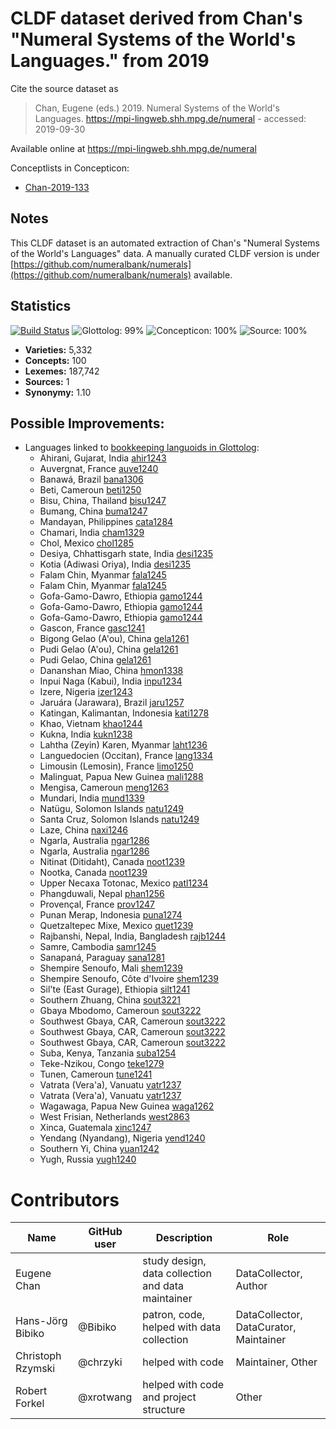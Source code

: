 # CLDF dataset derived from Chan's "Numeral Systems of the World's Languages." from 2019

Cite the source dataset as

> Chan, Eugene (eds.) 2019. Numeral Systems of the World's Languages. https://mpi-lingweb.shh.mpg.de/numeral - accessed: 2019-09-30

Available online at https://mpi-lingweb.shh.mpg.de/numeral


Conceptlists in Concepticon:
- [Chan-2019-133](https://concepticon.clld.org/contributions/Chan-2019-133)
## Notes

This CLDF dataset is an automated extraction of Chan's "Numeral Systems of the World's Languages" data. A manually curated CLDF version is under [https://github.com/numeralbank/numerals](https://github.com/numeralbank/numerals) available.


## Statistics


[![Build Status](https://travis-ci.org/numeralbank/channumerals.svg?branch=master)](https://travis-ci.org/numeralbank/channumerals)
![Glottolog: 99%](https://img.shields.io/badge/Glottolog-99%25-green.svg "Glottolog: 99%")
![Concepticon: 100%](https://img.shields.io/badge/Concepticon-100%25-brightgreen.svg "Concepticon: 100%")
![Source: 100%](https://img.shields.io/badge/Source-100%25-brightgreen.svg "Source: 100%")

- **Varieties:** 5,332
- **Concepts:** 100
- **Lexemes:** 187,742
- **Sources:** 1
- **Synonymy:** 1.10

## Possible Improvements:

- Languages linked to [bookkeeping languoids in Glottolog](http://glottolog.org/glottolog/glottologinformation#bookkeepinglanguoids):
  - Ahirani, Gujarat, India [ahir1243](http://glottolog.org/resource/languoid/id/ahir1243)
  - Auvergnat, France [auve1240](http://glottolog.org/resource/languoid/id/auve1240)
  - Banawá, Brazil [bana1306](http://glottolog.org/resource/languoid/id/bana1306)
  - Beti, Cameroun [beti1250](http://glottolog.org/resource/languoid/id/beti1250)
  - Bisu, China, Thailand [bisu1247](http://glottolog.org/resource/languoid/id/bisu1247)
  - Bumang, China [buma1247](http://glottolog.org/resource/languoid/id/buma1247)
  - Mandayan, Philippines [cata1284](http://glottolog.org/resource/languoid/id/cata1284)
  - Chamari, India [cham1329](http://glottolog.org/resource/languoid/id/cham1329)
  - Chol, Mexico [chol1285](http://glottolog.org/resource/languoid/id/chol1285)
  - Desiya, Chhattisgarh state, India [desi1235](http://glottolog.org/resource/languoid/id/desi1235)
  - Kotia (Adiwasi Oriya), India [desi1235](http://glottolog.org/resource/languoid/id/desi1235)
  - Falam Chin, Myanmar [fala1245](http://glottolog.org/resource/languoid/id/fala1245)
  - Falam Chin, Myanmar [fala1245](http://glottolog.org/resource/languoid/id/fala1245)
  - Gofa-Gamo-Dawro, Ethiopia [gamo1244](http://glottolog.org/resource/languoid/id/gamo1244)
  - Gofa-Gamo-Dawro, Ethiopia [gamo1244](http://glottolog.org/resource/languoid/id/gamo1244)
  - Gofa-Gamo-Dawro, Ethiopia [gamo1244](http://glottolog.org/resource/languoid/id/gamo1244)
  - Gascon, France [gasc1241](http://glottolog.org/resource/languoid/id/gasc1241)
  - Bigong Gelao (A'ou), China [gela1261](http://glottolog.org/resource/languoid/id/gela1261)
  - Pudi Gelao (A'ou), China [gela1261](http://glottolog.org/resource/languoid/id/gela1261)
  - Pudi Gelao, China [gela1261](http://glottolog.org/resource/languoid/id/gela1261)
  - Dananshan Miao, China [hmon1338](http://glottolog.org/resource/languoid/id/hmon1338)
  - Inpui Naga (Kabui), India [inpu1234](http://glottolog.org/resource/languoid/id/inpu1234)
  - Izere, Nigeria [izer1243](http://glottolog.org/resource/languoid/id/izer1243)
  - Jaruára (Jarawara), Brazil [jaru1257](http://glottolog.org/resource/languoid/id/jaru1257)
  - Katingan, Kalimantan, Indonesia [kati1278](http://glottolog.org/resource/languoid/id/kati1278)
  - Khao, Vietnam [khao1244](http://glottolog.org/resource/languoid/id/khao1244)
  - Kukna, India [kukn1238](http://glottolog.org/resource/languoid/id/kukn1238)
  - Lahtha (Zeyin) Karen, Myanmar [laht1236](http://glottolog.org/resource/languoid/id/laht1236)
  - Languedocien (Occitan), France [lang1334](http://glottolog.org/resource/languoid/id/lang1334)
  - Limousin (Lemosin), France [limo1250](http://glottolog.org/resource/languoid/id/limo1250)
  - Malinguat, Papua New Guinea [mali1288](http://glottolog.org/resource/languoid/id/mali1288)
  - Mengisa, Cameroun [meng1263](http://glottolog.org/resource/languoid/id/meng1263)
  - Mundari, India [mund1339](http://glottolog.org/resource/languoid/id/mund1339)
  - Natüɡu, Solomon Islands [natu1249](http://glottolog.org/resource/languoid/id/natu1249)
  - Santa Cruz, Solomon Islands [natu1249](http://glottolog.org/resource/languoid/id/natu1249)
  - Laze, China [naxi1246](http://glottolog.org/resource/languoid/id/naxi1246)
  - Ngarla, Australia [ngar1286](http://glottolog.org/resource/languoid/id/ngar1286)
  - Ngarla, Australia [ngar1286](http://glottolog.org/resource/languoid/id/ngar1286)
  - Nitinat (Ditidaht), Canada [noot1239](http://glottolog.org/resource/languoid/id/noot1239)
  - Nootka, Canada [noot1239](http://glottolog.org/resource/languoid/id/noot1239)
  - Upper Necaxa Totonac, Mexico [patl1234](http://glottolog.org/resource/languoid/id/patl1234)
  - Phangduwali, Nepal [phan1256](http://glottolog.org/resource/languoid/id/phan1256)
  - Provençal, France [prov1247](http://glottolog.org/resource/languoid/id/prov1247)
  - Punan Merap, Indonesia [puna1274](http://glottolog.org/resource/languoid/id/puna1274)
  - Quetzaltepec Mixe, Mexico [quet1239](http://glottolog.org/resource/languoid/id/quet1239)
  - Rajbanshi, Nepal, India, Bangladesh [rajb1244](http://glottolog.org/resource/languoid/id/rajb1244)
  - Samre, Cambodia [samr1245](http://glottolog.org/resource/languoid/id/samr1245)
  - Sanapaná, Paraguay [sana1281](http://glottolog.org/resource/languoid/id/sana1281)
  - Shempire Senoufo, Mali [shem1239](http://glottolog.org/resource/languoid/id/shem1239)
  - Shempire Senoufo, Côte d'Ivoire [shem1239](http://glottolog.org/resource/languoid/id/shem1239)
  - Sil'te (East Gurage), Ethiopia [silt1241](http://glottolog.org/resource/languoid/id/silt1241)
  - Southern Zhuang, China [sout3221](http://glottolog.org/resource/languoid/id/sout3221)
  - Gbaya Mbodomo, Cameroun [sout3222](http://glottolog.org/resource/languoid/id/sout3222)
  - Southwest Gbaya, CAR, Cameroun [sout3222](http://glottolog.org/resource/languoid/id/sout3222)
  - Southwest Gbaya, CAR, Cameroun [sout3222](http://glottolog.org/resource/languoid/id/sout3222)
  - Southwest Gbaya, CAR, Cameroun [sout3222](http://glottolog.org/resource/languoid/id/sout3222)
  - Suba, Kenya, Tanzania [suba1254](http://glottolog.org/resource/languoid/id/suba1254)
  - Teke-Nzikou, Congo [teke1279](http://glottolog.org/resource/languoid/id/teke1279)
  - Tunen, Cameroun [tune1241](http://glottolog.org/resource/languoid/id/tune1241)
  - Vatrata (Vera'a), Vanuatu [vatr1237](http://glottolog.org/resource/languoid/id/vatr1237)
  - Vatrata (Vera'a), Vanuatu [vatr1237](http://glottolog.org/resource/languoid/id/vatr1237)
  - Wagawaga, Papua New Guinea [waga1262](http://glottolog.org/resource/languoid/id/waga1262)
  - West Frisian, Netherlands [west2863](http://glottolog.org/resource/languoid/id/west2863)
  - Xinca, Guatemala [xinc1247](http://glottolog.org/resource/languoid/id/xinc1247)
  - Yendang (Nyandang), Nigeria [yend1240](http://glottolog.org/resource/languoid/id/yend1240)
  - Southern Yi, China [yuan1242](http://glottolog.org/resource/languoid/id/yuan1242)
  - Yugh, Russia [yugh1240](http://glottolog.org/resource/languoid/id/yugh1240)



# Contributors

Name               | GitHub user     | Description                          | Role
---                | ---             | ---                                  | ---
Eugene Chan |  | study design, data collection and data maintainer                               | DataCollector, Author
Hans-Jörg Bibiko | @Bibiko | patron, code, helped with data collection | DataCollector, DataCurator, Maintainer
Christoph Rzymski | @chrzyki | helped with code | Maintainer, Other
Robert Forkel | @xrotwang | helped with code and project structure | Other

